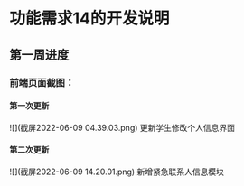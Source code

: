 # 功能需求14的开发说明

## 第一周进度

### 前端页面截图：
#### 第一次更新
![](截屏2022-06-09 04.39.03.png)
更新学生修改个人信息界面
#### 第二次更新
![](截屏2022-06-09 14.20.01.png)
新增紧急联系人信息模块